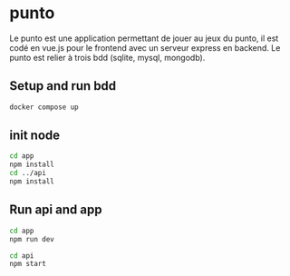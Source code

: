 # punto

Le punto est une application permettant de jouer au jeux du punto, il est codé en vue.js pour le frontend avec un serveur express en backend. Le punto est relier à trois bdd (sqlite, mysql, mongodb).

## Setup and run bdd 

```sh
docker compose up
```

## init node 

```sh
cd app
npm install
cd ../api
npm install
```

## Run api and app

```sh
cd app
npm run dev

cd api
npm start
```
